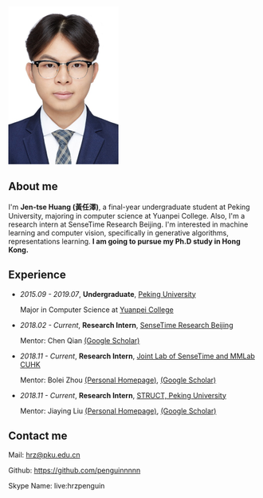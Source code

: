 <img src="files/me.jpg" style="zoom:50%" />

## About me

I'm **Jen-tse Huang (黃任澤)**, a final-year undergraduate student at Peking University, majoring in computer science at Yuanpei College. Also, I'm a research intern at SenseTime Research Beijing. I'm interested in machine learning and computer vision, specifically in generative algorithms, representations learning. **I am going to pursue my Ph.D study in Hong Kong.**



## Experience

- *2015.09 - 2019.07*, **Undergraduate**, [Peking University](https://www.pku.edu.cn/)

  Major in Computer Science at [Yuanpei College](https://yuanpei.pku.edu.cn/)



- *2018.02 - Current*, **Research Intern**, [SenseTime Research Beijing](https://www.sensetime.com/)

  Mentor: Chen Qian [(Google Scholar)](https://scholar.google.com.hk/citations?user=AerkT0YAAAAJ)

- *2018.11 - Current*, **Research Intern**, [Joint Lab of SenseTime and MMLab CUHK](http://mmlab.ie.cuhk.edu.hk/)

  Mentor: Bolei Zhou [(Personal Homepage)](http://bzhou.ie.cuhk.edu.hk/), [(Google Scholar)](https://scholar.google.com.hk/citations?user=9D4aG8AAAAAJ)

- *2018.11 - Current*, **Research Intern**, [STRUCT, Peking University](http://www.icst.pku.edu.cn/struct/)

  Mentor: Jiaying Liu [(Personal Homepage)](http://www.icst.pku.edu.cn/struct/people/liujiaying.html), [(Google Scholar)](https://scholar.google.com/citations?user=-OcSne0AAAAJ)




## Contact me

Mail: hrz@pku.edu.cn

Github: https://github.com/penguinnnnn

Skype Name: live:hrzpenguin